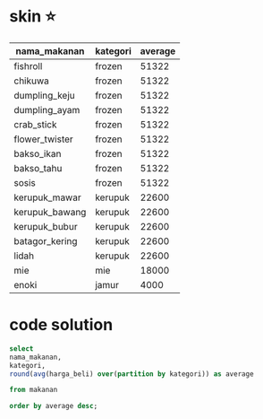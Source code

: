 # skin ⭐

|nama_makanan|kategori|average|
|---|---|---|
fishroll|frozen|51322
chikuwa|frozen|51322
dumpling_keju|frozen|51322
dumpling_ayam|frozen|51322
crab_stick|frozen|51322
flower_twister|frozen|51322
bakso_ikan|frozen|51322
bakso_tahu|frozen|51322
sosis|frozen|51322
kerupuk_mawar|kerupuk|22600
kerupuk_bawang|kerupuk|22600
kerupuk_bubur|kerupuk|22600
batagor_kering|kerupuk|22600
lidah|kerupuk|22600
mie|mie|18000
enoki|jamur|4000


# code solution

```sql
select
nama_makanan,
kategori,
round(avg(harga_beli) over(partition by kategori)) as average

from makanan

order by average desc;
```